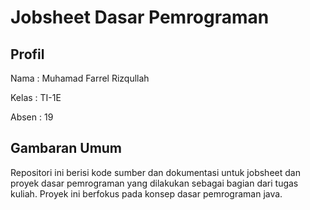 # Jobsheet Dasar Pemrograman

## Profil
Nama : Muhamad Farrel Rizqullah

Kelas : TI-1E

Absen : 19

## Gambaran Umum

Repositori ini berisi kode sumber dan dokumentasi untuk jobsheet dan proyek dasar pemrograman yang dilakukan sebagai bagian dari tugas kuliah. Proyek ini berfokus pada konsep dasar pemrograman java.
